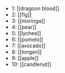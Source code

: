 - 1: [[dragoon blood]]
- 2: [[fig]]
- 3: [[moringa]]
- 4: [[pear]]
- 5: [[lychee]]
- 6: [[pomelo]]
- 7: [[avocado]]
- 8: [[longan]]
- 9: [[apple]]
- 10: [[candlenut]]